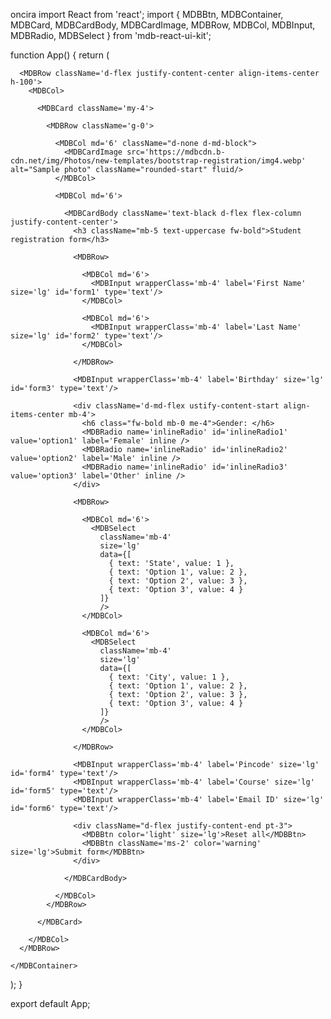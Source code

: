 oncira
import React from 'react';
import {
  MDBBtn,
  MDBContainer,
  MDBCard,
  MDBCardBody,
  MDBCardImage,
  MDBRow,
  MDBCol,
  MDBInput,
  MDBRadio,
  MDBSelect
}
from 'mdb-react-ui-kit';

function App() {
  return (
    <MDBContainer fluid className='bg-dark'>

      <MDBRow className='d-flex justify-content-center align-items-center h-100'>
        <MDBCol>

          <MDBCard className='my-4'>

            <MDBRow className='g-0'>

              <MDBCol md='6' className="d-none d-md-block">
                <MDBCardImage src='https://mdbcdn.b-cdn.net/img/Photos/new-templates/bootstrap-registration/img4.webp' alt="Sample photo" className="rounded-start" fluid/>
              </MDBCol>

              <MDBCol md='6'>

                <MDBCardBody className='text-black d-flex flex-column justify-content-center'>
                  <h3 className="mb-5 text-uppercase fw-bold">Student registration form</h3>

                  <MDBRow>

                    <MDBCol md='6'>
                      <MDBInput wrapperClass='mb-4' label='First Name' size='lg' id='form1' type='text'/>
                    </MDBCol>

                    <MDBCol md='6'>
                      <MDBInput wrapperClass='mb-4' label='Last Name' size='lg' id='form2' type='text'/>
                    </MDBCol>

                  </MDBRow>

                  <MDBInput wrapperClass='mb-4' label='Birthday' size='lg' id='form3' type='text'/>

                  <div className='d-md-flex ustify-content-start align-items-center mb-4'>
                    <h6 class="fw-bold mb-0 me-4">Gender: </h6>
                    <MDBRadio name='inlineRadio' id='inlineRadio1' value='option1' label='Female' inline />
                    <MDBRadio name='inlineRadio' id='inlineRadio2' value='option2' label='Male' inline />
                    <MDBRadio name='inlineRadio' id='inlineRadio3' value='option3' label='Other' inline />
                  </div>

                  <MDBRow>

                    <MDBCol md='6'>
                      <MDBSelect
                        className='mb-4'
                        size='lg'
                        data={[
                          { text: 'State', value: 1 },
                          { text: 'Option 1', value: 2 },
                          { text: 'Option 2', value: 3 },
                          { text: 'Option 3', value: 4 }
                        ]}
                        />
                    </MDBCol>

                    <MDBCol md='6'>
                      <MDBSelect
                        className='mb-4'
                        size='lg'
                        data={[
                          { text: 'City', value: 1 },
                          { text: 'Option 1', value: 2 },
                          { text: 'Option 2', value: 3 },
                          { text: 'Option 3', value: 4 }
                        ]}
                        />
                    </MDBCol>

                  </MDBRow>

                  <MDBInput wrapperClass='mb-4' label='Pincode' size='lg' id='form4' type='text'/>
                  <MDBInput wrapperClass='mb-4' label='Course' size='lg' id='form5' type='text'/>
                  <MDBInput wrapperClass='mb-4' label='Email ID' size='lg' id='form6' type='text'/>

                  <div className="d-flex justify-content-end pt-3">
                    <MDBBtn color='light' size='lg'>Reset all</MDBBtn>
                    <MDBBtn className='ms-2' color='warning' size='lg'>Submit form</MDBBtn>
                  </div>

                </MDBCardBody>

              </MDBCol>
            </MDBRow>

          </MDBCard>

        </MDBCol>
      </MDBRow>

    </MDBContainer>
  );
}

export default App;
